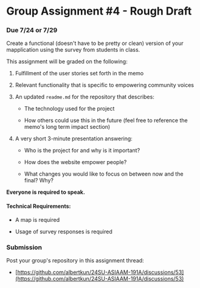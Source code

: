 # Group Assignment #4 - Rough Draft

### Due 7/24 or 7/29

Create a functional (doesn't have to be pretty or clean) version of your mapplication using the survey from students in class. 

This assignment will be graded on the following:

1. Fulfillment of the user stories set forth in the memo

2. Relevant functionality that is specific to empowering community voices

3. An updated `readme.md` for the repository that describes:

   - The technology used for the project

   - How others could use this in the future (feel free to reference the memo's long term impact section)

4. A very short 3-minute presentation answering:

   - Who is the project for and why is it important?

   - How does the website empower people?

   - What changes you would like to focus on between now and the final? Why?


**Everyone is required to speak.**

#### Technical Requirements:
   
   - A map is required

   - Usage of survey responses is required

### Submission
Post your group's repository in this assignment thread:
- [https://github.com/albertkun/24SU-ASIAAM-191A/discussions/53](https://github.com/albertkun/24SU-ASIAAM-191A/discussions/53)